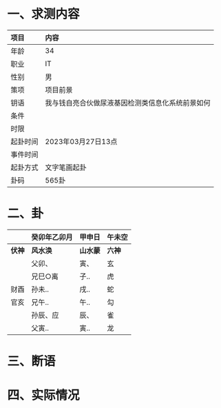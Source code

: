# 一、求测内容
|项目|内容|
|:-|:-|
|年龄|34|
|职业|IT|
|性别|男|
|策项|项目前景|
|钥语|我与钱自亮合伙做尿液基因检测类信息化系统前景如何|
|条件||
|时限||
|起卦时间|2023年03月27日13点|
|事件时间||
|起卦方式|文字笔画起卦|
|卦码|565卦|

# 二、卦
||癸卯年乙卯月|甲申日|午未空|
|:-|:-|:-|:-|
|**伏神**|**风水涣**|**山水蒙**|**六神**|
||父卯、|寅、|玄|
||兄巳○离|子..|虎|
|财酉|孙未..|戌..|蛇|
|官亥|兄午..|午..|勾|
||孙辰、应|辰、|雀|
||父寅..|寅..|龙|


# 三、断语

# 四、实际情况